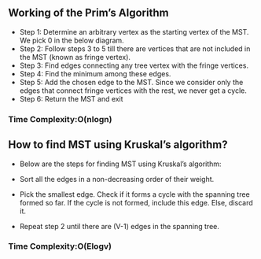 ## Working of the Prim’s Algorithm
- Step 1: Determine an arbitrary vertex as the starting vertex of the MST. We pick 0 in the below diagram.
- Step 2: Follow steps 3 to 5 till there are vertices that are not included in the MST (known as fringe vertex).
- Step 3: Find edges connecting any tree vertex with the fringe vertices.
- Step 4: Find the minimum among these edges.
- Step 5: Add the chosen edge to the MST. Since we consider only the edges that connect fringe vertices with the rest, we never get a cycle.
- Step 6: Return the MST and exit

### Time Complexity:O(nlogn)

## How to find MST using Kruskal’s algorithm?
- Below are the steps for finding MST using Kruskal’s algorithm:

- Sort all the edges in a non-decreasing order of their weight. 
- Pick the smallest edge. Check if it forms a cycle with the spanning tree formed so far. If the cycle is not formed, include this edge. Else, discard it. 
- Repeat step 2 until there are (V-1) edges in the spanning tree.

### Time Complexity:O(Elogv)
